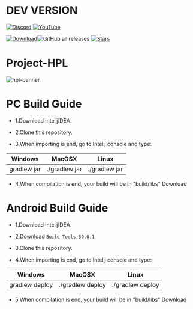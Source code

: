 # DEV VERSION
[![Discord](https://img.shields.io/discord/1011940744774303795.svg?color=7289da&logo=discord&label=HPL&style=for-the-badge)](https://discord.gg/H9d7ZACXTr)
[![YouTube](https://img.shields.io/youtube/channel/subscribers/UCSwjTWn3yFrjMLg-PFo39fg?color=ff5959&label=YouTube&logo=youtube&style=for-the-badge)](https://www.youtube.com/@HPLTeam4)

[![Download](https://img.shields.io/github/v/release/HPL-Team/Project-HPL?color=6aa84f&include_prereleases&label=Latest%20version&logo=github&logoColor=white&style=for-the-badge)](https://github.com/HPL-Team/Project-HPL/releases)![GitHub all releases](https://img.shields.io/github/downloads/HPL-Team/Project-HPL/total?color=ED5D3F&logo=Github&label=Total%20downloads&include_prereleases&style=for-the-badge)
[![Stars](https://img.shields.io/github/stars/HPL-Team/Project-HPL?color=F7D747&label=⭐️%20Please%20Star%20Project-HPL%21&style=for-the-badge)](https://github.com/HPL-Team/Project-HPL)
# Project-HPL
![hpl-banner](https://github.com/HPL-Team/Project-HPL/assets/90574933/e5ba46bc-6b27-492d-84ec-975e654803d0)

# PC Build Guide

* 1.Download intelijIDEA.

* 2.Clone this repository.

* 3.When importing is end, go to Intelij console and type:

Windows      |  MacOSX       | Linux
------------ | ------------- | -------------
gradlew jar  | ./gradlew jar | ./gradlew jar

* 4.When compilation is end, your build will be in "build/libs"
  Download

# Android Build Guide

* 1.Download intelijIDEA.

* 2.Download `Build-Tools 30.0.1`

* 3.Clone this repository.

* 4.When importing is end, go to Intelij console and type:

Windows      |  MacOSX       | Linux
------------ | ------------- | -------------
gradlew deploy  | ./gradlew deploy | ./gradlew deploy

* 5.When compilation is end, your build will be in "build/libs"
  Download

